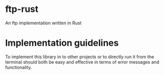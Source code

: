 # ftp-rust
An ftp implementation written in Rust

# Implementation guidelines
To implement this library in to other projects or to 
directly run it from the terminal should both be easy 
and effective in terms of error messages and functionality.
